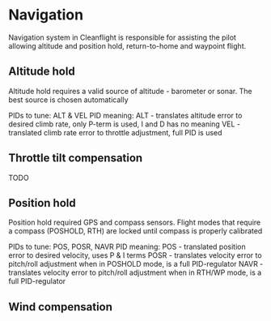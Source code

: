 # Navigation

Navigation system in Cleanflight is responsible for assisting the pilot allowing altitude and position hold, return-to-home and waypoint flight.

## Altitude hold

Altitude hold requires a valid source of altitude - barometer or sonar. The best source is chosen automatically

PIDs to tune: ALT & VEL
PID meaning:
    ALT - translates altitude error to desired climb rate, only P-term is used, I and D has no meaning
    VEL - translated climb rate error to throttle adjustment, full PID is used

## Throttle tilt compensation

TODO

## Position hold

Position hold required GPS and compass sensors. Flight modes that require a compass (POSHOLD, RTH) are locked until compass is properly calibrated

PIDs to tune: POS, POSR, NAVR
PID meaning:
    POS - translated position error to desired velocity, uses P & I terms
    POSR - translates velocity error to pitch/roll adjustment when in POSHOLD mode, is a full PID-regulator
    NAVR - translates velocity error to pitch/roll adjustment when in RTH/WP mode, is a full PID-regulator

## Wind compensation